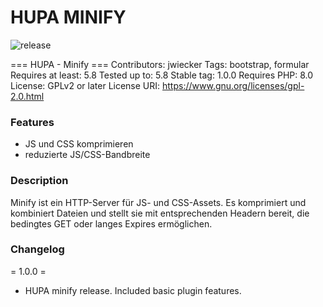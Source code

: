 # HUPA MINIFY

![release](https://img.shields.io/github/v/tag/team-hummelt/hupa-minify?style=plastic)

=== HUPA - Minify ===
Contributors: jwiecker
Tags: bootstrap, formular
Requires at least: 5.8
Tested up to: 5.8
Stable tag: 1.0.0
Requires PHP: 8.0
License: GPLv2 or later
License URI: https://www.gnu.org/licenses/gpl-2.0.html

### Features
* JS und CSS komprimieren
* reduzierte JS/CSS-Bandbreite

### Description

Minify ist ein HTTP-Server für JS- und CSS-Assets. Es komprimiert und kombiniert Dateien und stellt sie mit entsprechenden Headern bereit, die bedingtes GET oder langes Expires ermöglichen.

### Changelog

= 1.0.0 =
* HUPA minify release. Included basic plugin features.